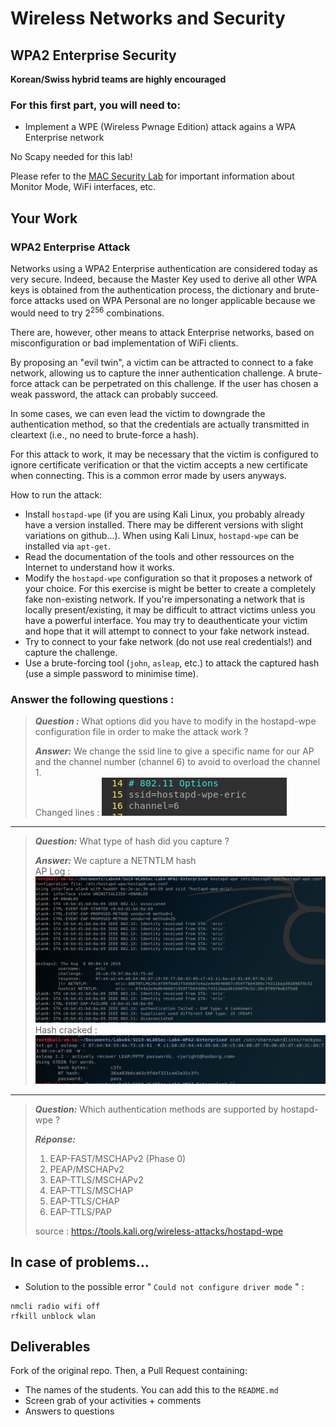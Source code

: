 # Wireless Networks and Security

## WPA2 Enterprise Security

__Korean/Swiss hybrid teams are highly encouraged__

### For this first part, you will need to:

- Implement a WPE (Wireless Pwnage Edition) attack agains a WPA Enterprise network

No Scapy needed for this lab!

Please refer to the [MAC Security Lab](https://github.com/arubinst/SU19-WLANSec-Lab1-MAC) for important information about Monitor Mode, WiFi interfaces, etc.

## Your Work


### WPA2 Enterprise Attack

Networks using a WPA2 Enterprise authentication are considered today as very secure. Indeed, because the Master Key used to derive all other WPA keys is obtained from the authentication process, the dictionary and brute-force attacks used on WPA Personal are no longer applicable because we would need to try 2<sup>256</sup> combinations.

There are, however, other means to attack Enterprise networks, based on misconfiguration or bad implementation of WiFi clients.

By proposing an "evil twin", a victim can be attracted to connect to a fake network, allowing us to capture the inner authentication challenge. A brute-force attack can be perpetrated on this challenge. If the user has chosen a weak password, the attack can probably succeed. 

In some cases, we can even lead the victim to downgrade the authentication method, so that the credentials are actually transmitted in cleartext (i.e., no need to brute-force a hash).

For this attack to work, it may be necessary that the victim is configured to ignore certificate verification or that the victim accepts a new certificate when connecting. This is a common error made by users anyways.

How to run the attack:

- Install ```hostapd-wpe``` (if you are using Kali Linux, you probably already have a version installed. There may be different versions with slight variations on github...). When using Kali Linux, ```hostapd-wpe``` can be installed via ```apt-get```. 
- Read the documentation of the tools and other ressources on the Internet to understand how it works.
- Modify the ```hostapd-wpe``` configuration so that it proposes a network of your choice. For this exercise is might be better to create a completely fake non-existing network. If you're impersonating a network that is locally present/existing, it may be difficult to attract victims unless you have a powerful interface. You may try to deauthenticate your victim and hope that it will attempt to connect to your fake network instead. 
- Try to connect to your fake network (do not use real credentials!) and capture the challenge.
- Use a brute-forcing tool (```john```, ```asleap```, etc.) to attack the captured hash (use a simple password to minimise time).

### Answer the following questions :

> **_Question :_** What options did you have to modify in the hostapd-wpe configuration file in order to make the attack work ?
> 
> **_Answer:_** We change the ssid line to give a specific name for our AP and the channel number (channel 6) to avoid to overload the channel 1.    
Changed lines : ![image](images/img3.PNG)

---

> **_Question:_** What type of hash did you capture ?
> 
> **_Answer:_** We capture a NETNTLM hash   
AP Log : ![image](images/img1.PNG)
Hash cracked : ![image](images/img2.PNG)



---

> **_Question:_** Which authentication methods are supported by hostapd-wpe ?
> 
> **_Réponse:_**
> 1. EAP-FAST/MSCHAPv2 (Phase 0)
> 2. PEAP/MSCHAPv2
> 3. EAP-TTLS/MSCHAPv2
> 4. EAP-TTLS/MSCHAP
> 5. EAP-TTLS/CHAP
> 6. EAP-TTLS/PAP
>
> source : https://tools.kali.org/wireless-attacks/hostapd-wpe


## In case of problems...

- Solution to the possible error " ```Could not configure driver mode``` " :

```
nmcli radio wifi off
rfkill unblock wlan
```


## Deliverables

Fork of the original repo. Then, a Pull Request containing:

- The names of the students. You can add this to the ```README.md```
- Screen grab of your activities + comments
- Answers to questions